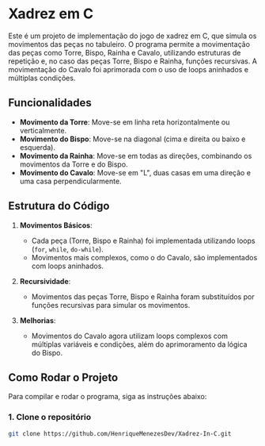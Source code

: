 # Xadrez em C

Este é um projeto de implementação do jogo de xadrez em C, que simula os movimentos das peças no tabuleiro. O programa permite a movimentação das peças como Torre, Bispo, Rainha e Cavalo, utilizando estruturas de repetição e, no caso das peças Torre, Bispo e Rainha, funções recursivas. A movimentação do Cavalo foi aprimorada com o uso de loops aninhados e múltiplas condições.

## Funcionalidades

- **Movimento da Torre**: Move-se em linha reta horizontalmente ou verticalmente.
- **Movimento do Bispo**: Move-se na diagonal (cima e direita ou baixo e esquerda).
- **Movimento da Rainha**: Move-se em todas as direções, combinando os movimentos da Torre e do Bispo.
- **Movimento do Cavalo**: Move-se em "L", duas casas em uma direção e uma casa perpendicularmente.

## Estrutura do Código

1. **Movimentos Básicos**:
   - Cada peça (Torre, Bispo e Rainha) foi implementada utilizando loops (`for`, `while`, `do-while`).
   - Movimentos mais complexos, como o do Cavalo, são implementados com loops aninhados.

2. **Recursividade**:
   - Movimentos das peças Torre, Bispo e Rainha foram substituídos por funções recursivas para simular os movimentos.

3. **Melhorias**:
   - Movimentos do Cavalo agora utilizam loops complexos com múltiplas variáveis e condições, além do aprimoramento da lógica do Bispo.

## Como Rodar o Projeto

Para compilar e rodar o programa, siga as instruções abaixo:

### 1. Clone o repositório

```bash
git clone https://github.com/HenriqueMenezesDev/Xadrez-In-C.git
